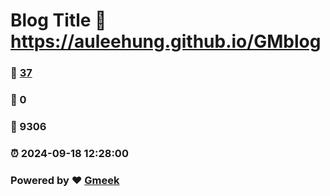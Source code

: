 # Blog Title :link: https://auleehung.github.io/GMblog 
### :page_facing_up: [37](https://auleehung.github.io/GMblog/tag.html) 
### :speech_balloon: 0 
### :hibiscus: 9306 
### :alarm_clock: 2024-09-18 12:28:00 
### Powered by :heart: [Gmeek](https://github.com/Meekdai/Gmeek)
